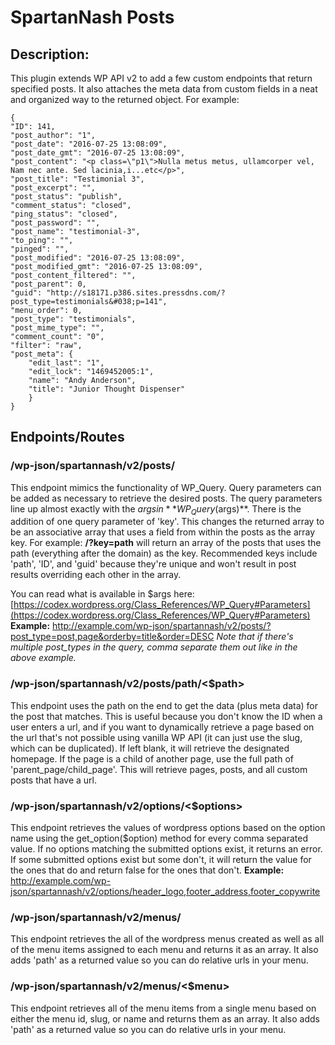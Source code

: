 SpartanNash Posts
=================
## Description:
This plugin extends WP API v2 to add a few custom endpoints that return specified posts. It also attaches the meta data
from custom fields in a neat and organized way to the returned object. For example:

    {
    "ID": 141,
    "post_author": "1",
    "post_date": "2016-07-25 13:08:09",
    "post_date_gmt": "2016-07-25 13:08:09",
    "post_content": "<p class=\"p1\">Nulla metus metus, ullamcorper vel, Nam nec ante. Sed lacinia,i...etc</p>",
    "post_title": "Testimonial 3",
    "post_excerpt": "",
    "post_status": "publish",
    "comment_status": "closed",
    "ping_status": "closed",
    "post_password": "",
    "post_name": "testimonial-3",
    "to_ping": "",
    "pinged": "",
    "post_modified": "2016-07-25 13:08:09",
    "post_modified_gmt": "2016-07-25 13:08:09",
    "post_content_filtered": "",
    "post_parent": 0,
    "guid": "http://s18171.p386.sites.pressdns.com/?post_type=testimonials&#038;p=141",
    "menu_order": 0,
    "post_type": "testimonials",
    "post_mime_type": "",
    "comment_count": "0",
    "filter": "raw",
    "post_meta": {
        "edit_last": "1",
        "edit_lock": "1469452005:1",
        "name": "Andy Anderson",
        "title": "Junior Thought Dispenser"
        }
    }

Endpoints/Routes
----------------
### /wp-json/spartannash/v2/posts/
This endpoint mimics the functionality of WP_Query. Query parameters can be added as necessary to
retrieve the desired posts. The query parameters line up almost exactly with the $args in **WP_Query($args)**.
There is the addition of one query parameter of 'key'. This changes the returned array to be an associative array
that uses a field from within the posts as the array key. For example: **/?key=path** will return an array of the
posts that uses the path (everything after the domain) as the key. Recommended keys include 'path', 'ID', and 'guid'
because they're unique and won't result in post results overriding each other in the array.

You can read what is available in $args here: [https://codex.wordpress.org/Class_References/WP_Query#Parameters](https://codex.wordpress.org/Class_References/WP_Query#Parameters)
**Example:** http://example.com/wp-json/spartannash/v2/posts/?post_type=post,page&orderby=title&order=DESC
*Note that if there's multiple post_types in the query, comma separate them out like in the above example.*

### /wp-json/spartannash/v2/posts/path/<$path>
This endpoint uses the path on the end to get the data (plus meta data) for the post that matches. This is useful
because you don't know the ID when a user enters a url, and if you want to dynamically retrieve a page based on the url
that's not possible using vanilla WP API (it can just use the slug, which can be duplicated). If left blank, it will
retrieve the designated homepage. If the page is a child of another page, use the full path of 'parent_page/child_page'.
This will retrieve pages, posts, and all custom posts that have a url.

### /wp-json/spartannash/v2/options/<$options>
This endpoint retrieves the values of wordpress options based on the option name using the get_option($option) method
for every comma separated value. If no options matching the submitted options exist, it returns an error. If some
submitted options exist but some don't, it will return the value for the ones that do and return false for the ones
that don't.
**Example:** http://example.com/wp-json/spartannash/v2/options/header_logo,footer_address,footer_copywrite

### /wp-json/spartannash/v2/menus/
This endpoint retrieves the all of the wordpress menus created as well as all of the menu items assigned to each menu and
returns it as an array. It also adds 'path' as a returned value so you can do relative urls in your menu.

### /wp-json/spartannash/v2/menus/<$menu>
This endpoint retrieves all of the menu items from a single menu based on either the menu id, slug, or name and returns
them as an array. It also adds 'path' as a returned value so you can do relative urls in your menu.



